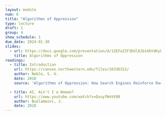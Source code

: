 ```yaml
---
layout: module
num: 8
title: "Algorithms of Oppression"
type: lecture
draft: 1
group: 4
show_schedule: 1
due_date: 2024-01-30
slides:
  - url: https://docs.google.com/presentation/d/1ZEFaZIF3Ddl0Jb14bYdKykAY0KlfAXsrIgsN3oNummg/edit?usp=sharing
    title: Algorithms of Oppression
readings:
  - title: Introduction
    url: https://canvas.northwestern.edu/files/16336322/
    author: Noble, S. U.
    date: 2018
    source: 'Algorithms of Oppression: How Search Engines Reinforce Racism'

  - title: AI, Ain't I a Woman?
    url: https://www.youtube.com/watch?v=QxuyfWoVV98
    author: Buolamwini, J.
    date: 2018
---
```


